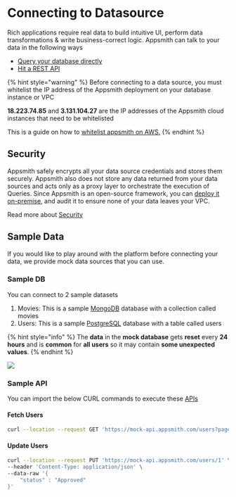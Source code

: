 # Connecting to Datasource

Rich applications require real data to build intuitive UI, perform data transformations & write business-correct logic. Appsmith can talk to your data in the following ways

* [Query your database directly](connecting-to-databases.md)
* [Hit a REST API](authentication/)

{% hint style="warning" %}
Before connecting to a data source, you must whitelist the IP address of the Appsmith deployment on your database instance or VPC

**18.223.74.85** and **3.131.104.27** are the IP addresses of the Appsmith cloud instances that need to be whitelisted

This is a guide on how to [whitelist appsmith on AWS.](../../learning-and-resources/how-to-guides/aws-whitelist.md)
{% endhint %}

## Security

Appsmith safely encrypts all your data source credentials and stores them securely. Appsmith also does not store any data returned from your data sources and acts only as a proxy layer to orchestrate the execution of Queries. Since Appsmith is an open-source framework, you can [deploy it on-premise](../../getting-started/setup/), and audit it to ensure none of your data leaves your VPC.

Read more about [Security](broken-reference)

## Sample Data

If you would like to play around with the platform before connecting your data, we provide mock data sources that you can use.

### Sample DB

You can connect to 2 sample datasets

1. Movies: This is a sample [MongoDB](../../reference/datasources/querying-mongodb/) database with a collection called movies
2. Users: This is a sample [PostgreSQL](../../reference/datasources/querying-postgres.md) database with a table called users

{% hint style="info" %}
The **data** in the **mock database** gets **reset** every **24 hours** and is **common** for **all users** so it may contain **some unexpected values**.
{% endhint %}

![](<../../.gitbook/assets/add mock db (3).gif>)

### Sample API

You can import the below CURL commands to execute these [APIs](authentication/)

#### Fetch Users

```bash
curl --location --request GET 'https://mock-api.appsmith.com/users?page=1'
```

#### Update Users

```bash
curl --location --request PUT 'https://mock-api.appsmith.com/users/1' \
--header 'Content-Type: application/json' \
--data-raw '{
    "status" : "Approved"
}'
```
